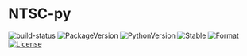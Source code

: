 # NTSC-py

[![build-status][]][ci-server]
[![PackageVersion][pypi-version]][pypi-home]
[![PythonVersion][python-version]][python-home]
[![Stable][pypi-status]][pypi-home]
[![Format][pypi-format]][pypi-home]
[![License][pypi-license]](LICENSE)

[build-status]: https://travis-ci.org/Kautenja/ntsc-py.svg
[ci-server]: https://travis-ci.org/Kautenja/ntsc-py
[pypi-version]: https://badge.fury.io/py/ntsc-py.svg
[pypi-license]: https://img.shields.io/pypi/l/ntsc-py.svg
[pypi-status]: https://img.shields.io/pypi/status/ntsc-py.svg
[pypi-format]: https://img.shields.io/pypi/format/ntsc-py.svg
[pypi-home]: https://badge.fury.io/py/ntsc-py
[python-version]: https://img.shields.io/pypi/pyversions/ntsc-py.svg
[python-home]: https://python.org
